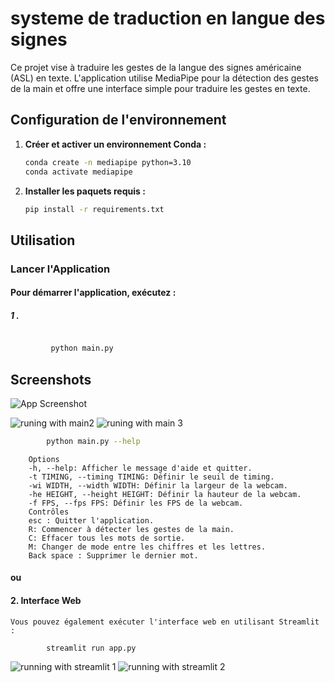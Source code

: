 
# systeme de traduction en langue des signes

Ce projet vise à traduire les gestes de la langue des signes américaine (ASL) en texte. L'application utilise MediaPipe pour la détection des gestes de la main et offre une interface simple pour traduire les gestes en texte.

## Configuration de l'environnement

1. **Créer et activer un environnement Conda :**
    ```bash
    conda create -n mediapipe python=3.10
    conda activate mediapipe
    ```

2. **Installer les paquets requis :**
    ```bash
    pip install -r requirements.txt
    ```


## Utilisation

### Lancer l'Application

#### Pour démarrer l'application, exécutez :
##### 1 .
```bash

         python main.py

```
## Screenshots

![App Screenshot](https://github.com/6aleb3ilem/stls/assets/121716974/6dcf52fb-d014-4e6b-8a7b-61a01a38390c)

![runing with main2](https://github.com/6aleb3ilem/stls/assets/121716974/d564be85-285e-42e1-9bb7-d5eace3911c3)
![runing with main 3](https://github.com/6aleb3ilem/stls/assets/121716974/ae579a27-2ab5-4703-bd81-d4786bd569d3)
``` bash 
        python main.py --help

```
        Options
        -h, --help: Afficher le message d'aide et quitter.
        -t TIMING, --timing TIMING: Définir le seuil de timing.
        -wi WIDTH, --width WIDTH: Définir la largeur de la webcam.
        -he HEIGHT, --height HEIGHT: Définir la hauteur de la webcam.
        -f FPS, --fps FPS: Définir les FPS de la webcam.
        Contrôles
        esc : Quitter l'application.
        R: Commencer à détecter les gestes de la main.
        C: Effacer tous les mots de sortie.
        M: Changer de mode entre les chiffres et les lettres.
        Back space : Supprimer le dernier mot.


#### ou 

 #### 2. Interface Web

    
    Vous pouvez également exécuter l'interface web en utilisant Streamlit :
```bash
        streamlit run app.py
```
 ![running with streamlit 1](https://github.com/6aleb3ilem/stls/assets/121716974/692c9242-a11a-4282-bed2-ba6c2fd00a21)
 ![running with streamlit 2](https://github.com/6aleb3ilem/stls/assets/121716974/590b5e5c-bb65-487d-ad03-725c59305014)

     
